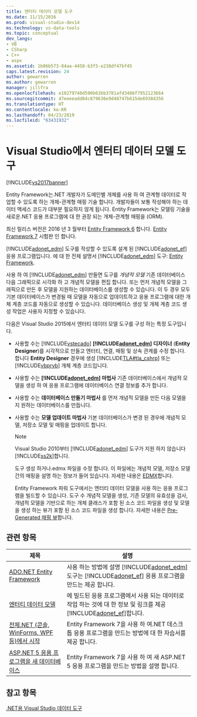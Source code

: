 ```yaml
---
title: 엔터티 데이터 모델 도구
ms.date: 11/15/2016
ms.prod: visual-studio-dev14
ms.technology: vs-data-tools
ms.topic: conceptual
dev_langs:
- VB
- CSharp
- C++
- aspx
ms.assetid: 1b06b573-84aa-4458-b3f5-e238df47bf45
caps.latest.revision: 24
author: gewarren
ms.author: gewarren
manager: jillfra
ms.openlocfilehash: e10279740d590b63bb3781afd3486f7952123664
ms.sourcegitcommit: 47eeeeadd84c879636e9d48747b615de69384356
ms.translationtype: HT
ms.contentlocale: ko-KR
ms.lasthandoff: 04/23/2019
ms.locfileid: "63431932"
---
```

# <a name="entity-data-model-tools-in-visual-studio"></a>Visual Studio에서 엔터티 데이터 모델 도구
[!INCLUDE[vs2017banner](../includes/vs2017banner.md)]

Entity Framework는.NET 개발자가 도메인별 개체를 사용 하 여 관계형 데이터로 작업할 수 있도록 하는 개체-관계형 매핑 기술 합니다. 개발자들이 보통 작성해야 하는 데이터 액세스 코드가 대부분 필요하지 않게 됩니다. Entity Framework는 모델링 기술을 새로운.NET 응용 프로그램에 대 한 권장 되는 개체-관계형 매핑을 (ORM).

 최신 릴리스 버전은 2016 년 3 월부터 [Entity Framework 6](https://msdn.microsoft.com/data/ef) 합니다. [Entity Framework 7](https://docs.efproject.net/en/latest/) 시험판 인 합니다.

 [!INCLUDE[adonet_edm](../includes/adonet-edm-md.md)] 도구를 작성할 수 있도록 설계 된 [!INCLUDE[adonet_ef](../includes/adonet-ef-md.md)] 응용 프로그램입니다. 에 대 한 전체 설명서 [!INCLUDE[adonet_edm](../includes/adonet-edm-md.md)] 도구: [Entity Framework](https://msdn.microsoft.com/data/jj590134).

 사용 하 여 [!INCLUDE[adonet_edm](../includes/adonet-edm-md.md)] 만들면 도구를 *개념적 모델* 기존 데이터베이스 다음 그래픽으로 시각화 하 고 개념적 모델을 편집 합니다. 또는 먼저 개념적 모델을 그래픽으로 만든 후 모델을 지원하는 데이터베이스를 생성할 수 있습니다. 이 두 경우 모두 기본 데이터베이스가 변경될 때 모델을 자동으로 업데이트하고 응용 프로그램에 대한 개체 계층 코드를 자동으로 생성할 수 있습니다. 데이터베이스 생성 및 개체 계층 코드 생성 작업은 사용자 지정할 수 있습니다.

 다음은 Visual Studio 2015에서 엔터티 데이터 모델 도구를 구성 하는 특정 도구입니다.

- 사용할 수는 [!INCLUDE[vstecado](../includes/vstecado-md.md)]  **[!INCLUDE[adonet_edm](../includes/adonet-edm-md.md)] 디자이너** (**Entity Designer**)를 시각적으로 만들고 엔터티, 연결, 매핑 및 상속 관계를 수정 합니다. 합니다 **Entity Designer** 경우에 생성 [!INCLUDE[TLA#tla_cshrp](../includes/tlasharptla-cshrp-md.md)] 또는 [!INCLUDE[vbprvb](../includes/vbprvb-md.md)] 개체 계층 코드입니다.

- 사용할 수는  **[!INCLUDE[adonet_edm](../includes/adonet-edm-md.md)] 마법사** 기존 데이터베이스에서 개념적 모델을 생성 하 여 응용 프로그램에 데이터베이스 연결 정보를 추가 합니다.

- 사용할 수는 **데이터베이스 만들기 마법사** 를 먼저 개념적 모델을 만든 다음 모델을 지 원하는 데이터베이스를 만듭니다.

- 사용할 수는 **모델 업데이트 마법사** 기본 데이터베이스가 변경 된 경우에 개념적 모델, 저장소 모델 및 매핑을 업데이트 합니다.

  > [!NOTE]
  > Visual Studio 2010부터 [!INCLUDE[adonet_edm](../includes/adonet-edm-md.md)] 도구가 지원 하지 않습니다 [!INCLUDE[ss2k](../includes/ss2k-md.md)]합니다.

  도구 생성 하거나.edmx 파일을 수정 합니다. 이 파일에는 개념적 모델, 저장소 모델 간의 매핑을 설명 하는 정보가 들어 있습니다. 자세한 내용은 [EDMX](https://msdn.microsoft.com/data/jj650889.aspx)합니다.

  Entity Framework 파워 도구에서는 엔터티 데이터 모델을 사용 하는 응용 프로그램을 빌드할 수 있습니다. 도구 수 개념적 모델을 생성, 기존 모델의 유효성을 검사, 개념적 모델을 기반으로 하는 개체 클래스가 포함 된 소스 코드 파일을 생성 및 모델을 생성 하는 뷰가 포함 된 소스 코드 파일을 생성 합니다. 자세한 내용은 [Pre-Generated 매핑 뷰](https://msdn.microsoft.com/data/dn469601.aspx)합니다.

## <a name="related-topics"></a>관련 항목

|제목|설명|
|-----------|-----------------|
|[ADO.NET Entity Framework](http://msdn.microsoft.com/library/a437041f-6899-4ae7-96ce-aabf528d7205)|사용 하는 방법에 설명 [!INCLUDE[adonet_edm](../includes/adonet-edm-md.md)] 도구는 [!INCLUDE[adonet_ef](../includes/adonet-ef-md.md)] 응용 프로그램을 만드는 제공 합니다.|
|[엔터티 데이터 모델](http://msdn.microsoft.com/library/2dda3d5b-4582-4ba0-a91d-fcd7a1498137)|에 빌드된 응용 프로그램에서 사용 되는 데이터로 작업 하는 것에 대 한 정보 및 링크를 제공 [!INCLUDE[adonet_ef](../includes/adonet-ef-md.md)]합니다.|
|[전체.NET (콘솔, WinForms, WPF 등)에서 시작](/ef/ef6/get-started)|Entity Framework 7을 사용 하 여.NET 데스크톱 응용 프로그램을 만드는 방법에 대 한 자습서를 제공 합니다.|
|[ASP.NET 5 응용 프로그램을 새 데이터베이스](https://docs.efproject.net/en/latest/platforms/aspnetcore/new-db.html)|Entity Framework 7을 사용 하 여 새 ASP.NET 5 응용 프로그램을 만드는 방법을 설명 합니다.|

## <a name="see-also"></a>참고 항목
 [.NET용 Visual Studio 데이터 도구](../data-tools/visual-studio-data-tools-for-dotnet.md)
